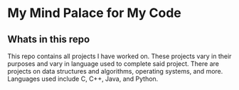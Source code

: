 # My Mind Palace for My Code

## Whats in this repo
This repo contains all projects I have worked on. These projects vary in their purposes and vary in language used to complete said project. There are projects on data structures and algorithms, operating systems, and more. Languages used include C, C++, Java, and Python.
